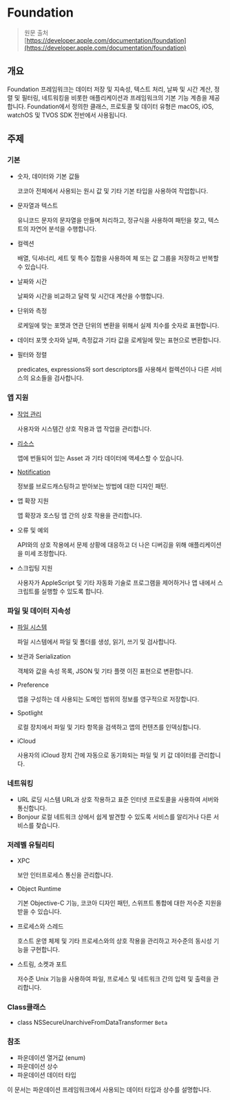 # Foundation

> 원문 출처  
> [https://developer.apple.com/documentation/foundation](https://developer.apple.com/documentation/foundation)

## 개요 <a id="overview"></a>

Foundation 프레임워크는 데이터 저장 및 지속성, 텍스트 처리, 날짜 및 시간 계산, 정렬 및 필터링, 네트워킹을 비롯한 애플리케이션과 프레임워크의 기본 기능 계층을 제공합니다. Foundation에서 정의한 클래스, 프로토콜 및 데이터 유형은 macOS, iOS, watchOS 및 TVOS SDK 전반에서 사용됩니다.

## 주제 <a id="topics"></a>

### 기본 <a id="fundamentals"></a>

* 숫자, 데이터와 기본 값들

  코코아 전체에서 사용되는 원시 값 및 기타 기본 타입을 사용하여 작업합니다.

* 문자열과 텍스트

  유니코드 문자의 문자열을 만들며 처리하고, 정규식을 사용하여 패턴을 찾고, 텍스트의 자연어 분석을 수행합니다.

* 컬렉션

  배열, 딕셔너리, 세트 및 특수 집합을 사용하여 체 또는 값 그룹을 저장하고 반복할 수 있습니다.

* 날짜와 시간

  날짜와 시간을 비교하고 달력 및 시간대 계산을 수행합니다.

* 단위와 측정

  로케일에 맞는 포맷과 연관 단위의 변환을 위해서 실제 치수를 숫자로 표현합니다.

* 데이터 포맷 숫자와 날짜, 측정값과 기타 값을 로케일에 맞는 표현으로 변환합니다.
* 필터와 정렬

  predicates, expressions와 sort descriptors를 사용해서 컬렉션이나 다른 서비스의 요소들을 검사합니다.

### 앱 지원 <a id="app_support"></a>

* [작업 관리](task-management/)

  사용자와 시스템간 상호 작용과 앱 작업을 관리합니다.

* [리소스](resources/)

  앱에 번들되어 있는 Asset 과 기타 데이터에 액세스할 수 있습니다.

* [Notification](notification/)

  정보를 브로드캐스팅하고 받아보는 방법에 대한 디자인 패턴.

* 앱 확장 지원

  앱 확장과 호스팅 앱 간의 상호 작용을 관리합니다.

* 오류 및 예외

  API와의 상호 작용에서 문제 상황에 대응하고 더 나은 디버깅을 위해 애플리케이션을 미세 조정합니다.

* 스크립팅 지원

  사용자가 AppleScript 및 기타 자동화 기술로 프로그램을 제어하거나 앱 내에서 스크립트를 실행할 수 있도록 합니다.

### 파일 및 데이터 지속성 <a id="files_and_data_persistence"></a>

* [파일 시스템](file-system/)

  파일 시스템에서 파일 및 폴더를 생성, 읽기, 쓰기 및 검사합니다.

* 보관과 Serialization

  객체와 값을 속성 목록, JSON 및 기타 플랫 이진 표현으로 변환합니다.

* Preference

  앱을 구성하는 데 사용되는 도메인 범위의 정보를 영구적으로 저장합니다.

* Spotlight

  로컬 장치에서 파일 및 기타 항목을 검색하고 앱의 컨텐츠를 인덱싱합니다.

* iCloud

  사용자의 iCloud 장치 간에 자동으로 동기화되는 파일 및 키 값 데이터를 관리합니다.

### 네트워킹 <a id="networking"></a>

* URL 로딩 시스템 URL과 상호 작용하고 표준 인터넷 프로토콜을 사용하여 서버와 통신합니다.
* Bonjour 로컬 네트워크 상에서 쉽게 발견할 수 있도록 서비스를 알리거나 다른 서비스를 찾습니다.

### 저레벨 유틸리티 <a id="low_level_utilities"></a>

* XPC

  보안 인터프로세스 통신을 관리합니다.

* Object Runtime

  기본 Objective-C 기능, 코코아 디자인 패턴, 스위프트 통합에 대한 저수준 지원을 받을 수 있습니다.

* 프로세스와 스레드

  호스트 운영 체제 및 기타 프로세스와의 상호 작용을 관리하고 저수준의 동시성 기능을 구현합니다.

* 스트림, 소켓과 포트

  저수준 Unix 기능을 사용하여 파일, 프로세스 및 네트워크 간의 입력 및 출력을 관리합니다.

### Class클래스

* class NSSecureUnarchiveFromDataTransformer `Beta`

### 참조 <a id="reference"></a>

* 파운데이션 열거값 \(enum\)
* 파운데이션 상수
* 파운데이션 데이터 타입

이 문서는 파운데이션 프레임워크에서 사용되는 데이터 타입과 상수를 설명합니다.

